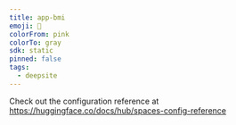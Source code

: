 ```yaml
---
title: app-bmi
emoji: 🐳
colorFrom: pink
colorTo: gray
sdk: static
pinned: false
tags:
  - deepsite
---
```


Check out the configuration reference at https://huggingface.co/docs/hub/spaces-config-reference